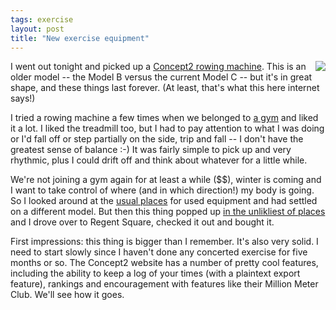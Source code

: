 ```yaml
---
tags: exercise
layout: post
title: "New exercise equipment"
---
```




<a href='http://www.concept2.com/'><img src='http://www.concept2.com/media/modelB250.jpg' align='right' border='0'/></a>
I went out tonight and picked up a <a href="http://www.concept2.com/products/ir/indoor_rower.asp">Concept2 rowing machine</a>. This is an older model -- the Model B versus the current Model C -- but it's in great shape, and these things last forever. (At least, that's what this here internet says!)</p>

<p>I tried a rowing machine a few times when we belonged to <a href="http://www.club1.cc/">a gym</a> and liked it a lot. I liked the treadmill too, but I had to pay attention to what I was doing or I'd fall off or step partially on the side, trip and fall -- I don't have the greatest sense of balance :-) It was fairly simple to pick up and very rhythmic, plus I could drift off and think about whatever for a little while.</p>

<p>We're not joining a gym again for at least a while ($$), winter is coming and I want to take control of where (and in which direction!) my body is going. So I looked around at the <a href="http://www.ebay.com/">usual places</a> for used equipment and had settled on a different model. But then this thing popped up <a href="http://www.pittsburghpennysaver.com/">in the unlikliest of places</a> and I drove over to Regent Square, checked it out and bought it.</p>

<p>First impressions: this thing is bigger than I remember. It's also very solid. I need to start slowly since I haven't done any concerted exercise for five months or so. The Concept2 website has a number of pretty cool features, including the ability to keep a log of your times (with a plaintext export feature), rankings and encouragement with features like their Million Meter Club. We'll see how it goes.


